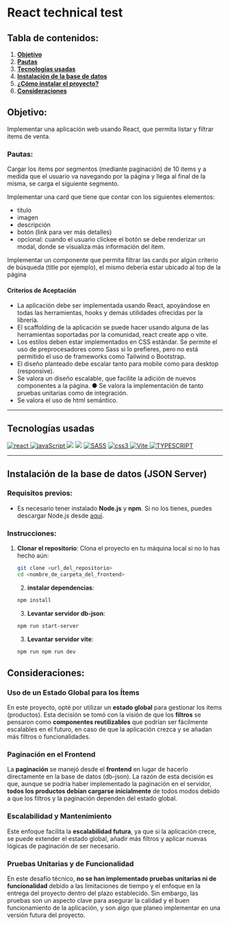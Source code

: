 # React technical test

## Tabla de contenidos:

1. **[Objetivo](#objetivo)**
1. **[Pautas](#pautas)**
1. **[Tecnologías usadas](#tecnologías-usadas)**
1. **[Instalación de la base de datos](#instalación-de-la-base-de-datos)**
1. **[¿Cómo instalar el proyecto?](#cómo-instalar-el-proyecto)**
1. **[Consideraciones](#consideraciones)**

## Objetivo:

Implementar una aplicación web usando React, que permita listar y filtrar items de venta.

### Pautas:
Cargar los items por segmentos (mediante paginación) de 10 items y a medida que el usuario va navegando por la página y llega al final de la misma, se carga el siguiente segmento. 

Implementar una card que tiene que contar con los siguientes elementos: 
- título 
- imagen 
- descripción 
- botón (link para ver más detalles) 
- opcional: cuando el usuario clickee el botón se debe renderizar un modal, donde se visualiza más información del ítem.

Implementar un componente que permita filtrar las cards por algún criterio de búsqueda (title por ejemplo), el mismo debería estar ubicado al top de la página

#### Criterios de Aceptación 
- La aplicación debe ser implementada usando React, apoyándose en todas las herramientas, hooks y demás utilidades ofrecidas por la librería. 
- El scaffolding de la aplicación se puede hacer usando alguna de las herramientas soportadas por la comunidad, react create app o vite. 
- Los estilos deben estar implementados en CSS estándar. Se permite el uso de preprocesadores como Sass si lo prefieres, pero no está permitido el uso de frameworks como Tailwind o Bootstrap.
- El diseño planteado debe escalar tanto para mobile como para desktop (responsive).
- Se valora un diseño escalable, que facilite la adición de nuevos componentes a la página. ● Se valora la implementación de tanto pruebas unitarias como de integración. 
- Se valora el uso de html semántico.

***
## Tecnologías usadas

<p align="left">
<!–– REACT ––>
  <a href="https://reactjs.org/" target="_blank" data-bs-toggle="tooltip" title="ReactJS"> <img src="https://img.shields.io/badge/React-20232A?style=for-the-badge&logo=react&logoColor=61DAFB" alt="react"/> </a>
 <!–– JAVASCRIPT ––>
<a href=https://developer.mozilla.org/en-US/docs/Web/JavaScript" target="_blank" data-bs-toggle="tooltip" title="JavaScript"> <img src="https://img.shields.io/badge/JavaScript-323330?style=for-the-badge&logo=javascript&logoColor=F7DF1E" alt="javaScript"/> </a>
<!-- JSON -->
<a href="https://www.w3schools.com/whatis/whatis_json.asp" alt="Express Js" data-bs-toggle="tooltip" title="JSON" ><img src= "https://img.shields.io/badge/json-5E5C5C?style=for-the-badge&logo=json&logoColor=white" /></a>
<!-- HTML -->
<a href="https://developer.mozilla.org/es/docs/Web/HTML" alt="HTML5" data-bs-toggle="tooltip" title="HTML" ><img src= "https://img.shields.io/badge/HTML5-E34F26?style=for-the-badge&logo=html5&logoColor=white" /></a>
<!–– SASS ––>
<a href="https://sass-lang.com" target="_blank" data-bs-toggle="tooltip" title="SASS"> <img src="https://img.shields.io/badge/Sass-CC6699?style=for-the-badge&logo=sass&logoColor=white" alt="SASS"/></a>
<!–– CSS ––>
<a href="https://www.w3schools.com/css/" target="_blank" data-bs-toggle="tooltip" title="CSS3"> <img src="https://img.shields.io/badge/CSS3-1572B6?style=for-the-badge&logo=css3&logoColor=white" alt="css3"/> </a>
  <!–– VITE ––>
<a href="https://vite.dev/" target="_blank" data-bs-toggle="tooltip" title="Vite"> <img src="https://img.shields.io/badge/Vite-B73BFE?style=for-the-badge&logo=vite&logoColor=FFD62E" alt="Vite"/> </a>
  <!–– TYPESCRIPT ––>
<a href="https://www.typescriptlang.org/" target="_blank" data-bs-toggle="tooltip" title="TYPESCRIPT"> <img src="https://img.shields.io/badge/TypeScript-007ACC?style=for-the-badge&logo=typescript&logoColor=white" alt="TYPESCRIPT"/> </a>
  </p>

***

## Instalación de la base de datos (JSON Server)

### Requisitos previos:
- Es necesario tener instalado **Node.js** y **npm**. Si no los tienes, puedes descargar Node.js desde [aquí](https://nodejs.org/).

### Instrucciones:

1. **Clonar el repositorio**:
   Clona el proyecto en tu máquina local si no lo has hecho aún:
   ```bash
   git clone <url_del_repositorio>
   cd <nombre_de_carpeta_del_frontend>
   ```
   2. **instalar dependencias**:
   ```bash
   npm install
   ```
   3. **Levantar servidor db-json**:
   ```bash
   npm run start-server
   ```
   3. **Levantar servidor vite**:
   ```bash
   npm run npm run dev
   ```

## Consideraciones:
### Uso de un Estado Global para los Ítems

En este proyecto, opté por utilizar un **estado global** para gestionar los ítems (productos). Esta decisión se tomó con la visión de que los **filtros** se pensaron como **componentes reutilizables** que podrían ser fácilmente escalables en el futuro, en caso de que la aplicación crezca y se añadan más filtros o funcionalidades.

### Paginación en el Frontend

La **paginación** se manejó desde el **frontend** en lugar de hacerlo directamente en la base de datos (db-json). La razón de esta decisión es que, aunque se podría haber implementado la paginación en el servidor, **todos los productos debían cargarse inicialmente** de todos modos debido a que los filtros y la paginación dependen del estado global.

### Escalabilidad y Mantenimiento

Este enfoque facilita la **escalabilidad futura**, ya que si la aplicación crece, se puede extender el estado global, añadir más filtros y aplicar nuevas lógicas de paginación de ser necesario.

### Pruebas Unitarias y de Funcionalidad

En este desafío técnico, **no se han implementado pruebas unitarias ni de funcionalidad** debido a las limitaciones de tiempo y el enfoque en la entrega del proyecto dentro del plazo establecido. Sin embargo, las pruebas son un aspecto clave para asegurar la calidad y el buen funcionamiento de la aplicación, y son algo que planeo implementar en una versión futura del proyecto.